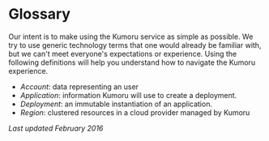 # Glossary

Our intent is to make using the Kumoru service as simple as possible.  We try to use generic technology terms that one would already be familiar with, but we can't meet everyone's expectations or experience.  Using the following definitions will help you understand how to navigate the Kumoru experience.

- _Account_: data representing an user
- _Application_: information Kumoru will use to create a deployment.
- _Deployment_: an immutable instantiation of an application.
- _Region_: clustered resources in a cloud provider managed by Kumoru

_Last updated February 2016_
